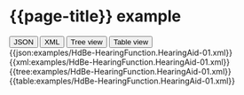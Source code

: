 # {{page-title}} example

<div>
  <div class="tab">
     <button class="tablinks active" onclick="openTab(event, 'JSON')">JSON</button>
     <button class="tablinks" onclick="openTab(event, 'XML')">XML</button>
     <button class="tablinks" onclick="openTab(event, 'Tree view')">Tree view</button>
     <button class="tablinks" onclick="openTab(event, 'Table view')">Table view</button>   
  </div>

  <div id="JSON" class="tabcontent" style="display:block">
      {{json:examples/HdBe-HearingFunction.HearingAid-01.xml}}
  </div>
  <div id="XML" class="tabcontent">
      {{xml:examples/HdBe-HearingFunction.HearingAid-01.xml}}
  </div>
  <div id="Tree view" class="tabcontent">
      {{tree:examples/HdBe-HearingFunction.HearingAid-01.xml}}
  </div>
  <div id="Table view" class="tabcontent">
      {{table:examples/HdBe-HearingFunction.HearingAid-01.xml}}
  </div>

</div>

